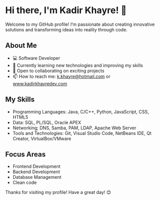 # Hi there, I'm Kadir Khayre! 👋
Welcome to my GitHub profile! I’m passionate about creating innovative solutions and transforming ideas into reality through code.

## About Me
- 💻 Software Developer
- 🌱 Currently learning new technologies and improving my skills
- 🤝 Open to collaborating on exciting projects
- 📫 How to reach me: k.khayre@hotmail.com or www.kadirkhayredev.com

## My Skills
- Programming Languages: Java, C/C++, Python, JavaScript, CSS, HTML5
- Data: SQL, PL/SQL, Oracle APEX
- Networking; DNS, Samba, PAM, LDAP, Apache Web Server
- Tools and Technologies: Git, Visual Studio Code, NetBeans IDE, Qt Creator, VirtualBox/VMware

## Focus Areas
- Frontend Development
- Backend Development
- Database Management
- Clean code

Thanks for visiting my profile! Have a great day! 😊

